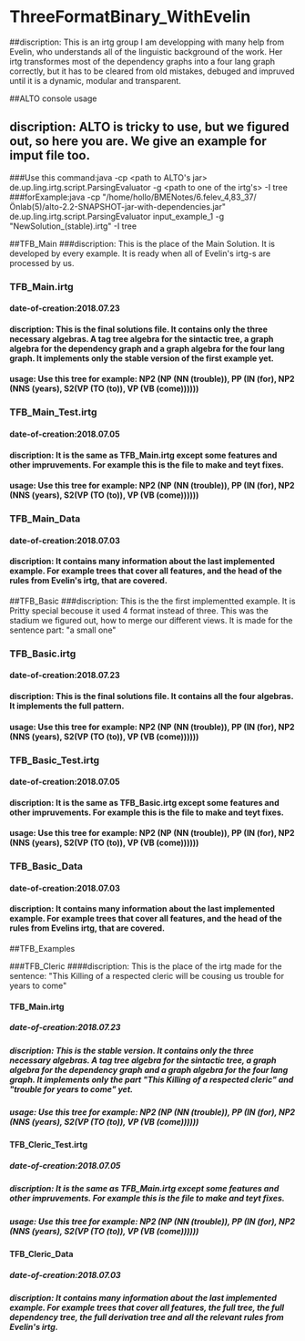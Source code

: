 # ThreeFormatBinary_WithEvelin
##discription: This is an irtg group I am developping with many help from Evelin, who understands all of the linguistic background of the work. Her irtg transformes most of the dependency graphs into a four lang graph correctly, but it has to be cleared from old mistakes, debuged and impruved until it is a dynamic, modular and transparent.

##ALTO console usage
## discription: ALTO is tricky to use, but we figured out, so here you are. We give an example for imput file too.
###Use this command:java -cp <path to ALTO's jar> de.up.ling.irtg.script.ParsingEvaluator <path to inputfile> -g <path to one of the irtg's> -I tree
###forExample:java -cp "/home/hollo/BMENotes/6.felev_4,83_37/Önlab(5)/alto-2.2-SNAPSHOT-jar-with-dependencies.jar" de.up.ling.irtg.script.ParsingEvaluator input_example_1 -g "NewSolution_(stable).irtg" -I tree

##TFB_Main
###discription: This is the place of the Main Solution. It is developed by every example. It is ready when all of Evelin's irtg-s are processed by us.
### TFB_Main.irtg
#### date-of-creation:2018.07.23
#### discription: This is the final solutions file. It contains only the three necessary algebras. A tag tree algebra for the sintactic tree, a graph algebra for the dependency graph and a graph algebra for the four lang graph. It implements only the stable version of the first example yet.
#### usage: Use this tree for example: NP2 (NP (NN (trouble)), PP (IN (for), NP2 (NNS (years), S2(VP (TO (to)), VP (VB (come))))))
### TFB_Main_Test.irtg
#### date-of-creation:2018.07.05
#### discription: It is the same as TFB_Main.irtg except some features and other impruvements. For example this is the file to make and teyt fixes.
#### usage: Use this tree for example: NP2 (NP (NN (trouble)), PP (IN (for), NP2 (NNS (years), S2(VP (TO (to)), VP (VB (come))))))
### TFB_Main_Data
#### date-of-creation:2018.07.03
#### discription: It contains many information about the last implemented example. For example trees that cover all features, and the head of the rules from Evelin's irtg, that are covered.

##TFB_Basic
###discription: This is the the first implementted example. It is Pritty special becouse it used 4 format instead of three. This was the stadium we figured out, how to merge our different views. It is made for the sentence part: "a small one"
### TFB_Basic.irtg
#### date-of-creation:2018.07.23
#### discription: This is the final solutions file. It contains all the four algebras. It implements the full pattern.
#### usage: Use this tree for example: NP2 (NP (NN (trouble)), PP (IN (for), NP2 (NNS (years), S2(VP (TO (to)), VP (VB (come))))))
### TFB_Basic_Test.irtg
#### date-of-creation:2018.07.05
#### discription: It is the same as TFB_Basic.irtg except some features and other impruvements. For example this is the file to make and teyt fixes.
#### usage: Use this tree for example: NP2 (NP (NN (trouble)), PP (IN (for), NP2 (NNS (years), S2(VP (TO (to)), VP (VB (come))))))
### TFB_Basic_Data
#### date-of-creation:2018.07.03
#### discription: It contains many information about the last implemented example. For example trees that cover all features, and the head of the rules from Evelins irtg, that are covered.

##TFB_Examples

###TFB_Cleric
####discription: This is the place of the irtg made for the sentence: "This Killing of a respected cleric will be cousing us trouble for years to come"
#### TFB_Main.irtg
##### date-of-creation:2018.07.23
##### discription: This is the stable version. It contains only the three necessary algebras. A tag tree algebra for the sintactic tree, a graph algebra for the dependency graph and a graph algebra for the four lang graph. It implements only the part "This Killing of a respected cleric" and "trouble for years to come" yet.
##### usage: Use this tree for example: NP2 (NP (NN (trouble)), PP (IN (for), NP2 (NNS (years), S2(VP (TO (to)), VP (VB (come))))))
#### TFB_Cleric_Test.irtg
##### date-of-creation:2018.07.05
##### discription: It is the same as TFB_Main.irtg except some features and other impruvements. For example this is the file to make and teyt fixes.
##### usage: Use this tree for example: NP2 (NP (NN (trouble)), PP (IN (for), NP2 (NNS (years), S2(VP (TO (to)), VP (VB (come))))))
#### TFB_Cleric_Data
##### date-of-creation:2018.07.03
##### discription: It contains many information about the last implemented example. For example trees that cover all features, the full tree, the full dependency tree, the full derivation tree and all the relevant rules from Evelin's irtg.

